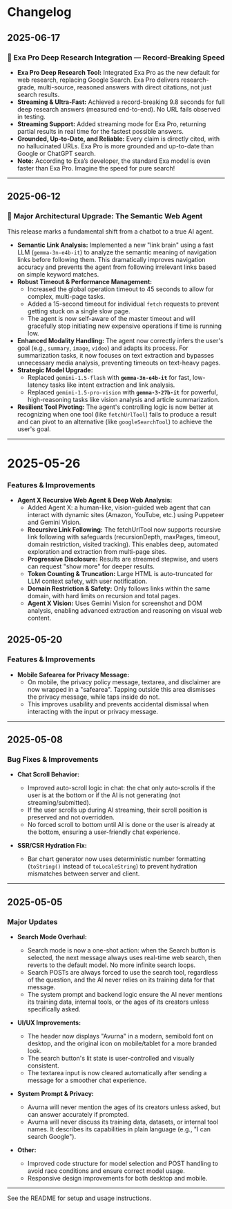 # Changelog

## 2025-06-17

### 🚀 Exa Pro Deep Research Integration — Record-Breaking Speed

- **Exa Pro Deep Research Tool:** Integrated Exa Pro as the new default for web research, replacing Google Search. Exa Pro delivers research-grade, multi-source, reasoned answers with direct citations, not just search results.
- **Streaming & Ultra-Fast:** Achieved a record-breaking 9.8 seconds for full deep research answers (measured end-to-end). No URL fails observed in testing.
- **Streaming Support:** Added streaming mode for Exa Pro, returning partial results in real time for the fastest possible answers.
- **Grounded, Up-to-Date, and Reliable:** Every claim is directly cited, with no hallucinated URLs. Exa Pro is more grounded and up-to-date than Google or ChatGPT search.
- **Note:** According to Exa’s developer, the standard Exa model is even faster than Exa Pro. Imagine the speed for pure search!

---

## 2025-06-12

### 🚀 Major Architectural Upgrade: The Semantic Web Agent

This release marks a fundamental shift from a chatbot to a true AI agent.

-   **Semantic Link Analysis:** Implemented a new "link brain" using a fast LLM (`gemma-3n-e4b-it`) to analyze the semantic meaning of navigation links before following them. This dramatically improves navigation accuracy and prevents the agent from following irrelevant links based on simple keyword matches.
-   **Robust Timeout & Performance Management:**
    -   Increased the global operation timeout to 45 seconds to allow for complex, multi-page tasks.
    -   Added a 15-second timeout for individual `fetch` requests to prevent getting stuck on a single slow page.
    -   The agent is now self-aware of the master timeout and will gracefully stop initiating new expensive operations if time is running low.
-   **Enhanced Modality Handling:** The agent now correctly infers the user's goal (e.g., `summary`, `image`, `video`) and adapts its process. For summarization tasks, it now focuses on text extraction and bypasses unnecessary media analysis, preventing timeouts on text-heavy pages.
-   **Strategic Model Upgrade:**
    -   Replaced `gemini-1.5-flash` with **`gemma-3n-e4b-it`** for fast, low-latency tasks like intent extraction and link analysis.
    -   Replaced `gemini-1.5-pro-vision` with **`gemma-3-27b-it`** for powerful, high-reasoning tasks like vision analysis and article summarization.
-   **Resilient Tool Pivoting:** The agent's controlling logic is now better at recognizing when one tool (like `fetchUrlTool`) fails to produce a result and can pivot to an alternative (like `googleSearchTool`) to achieve the user's goal.

---

# 2025-05-26

### Features & Improvements

- **Agent X Recursive Web Agent & Deep Web Analysis:**
  - Added Agent X: a human-like, vision-guided web agent that can interact with dynamic sites (Amazon, YouTube, etc.) using Puppeteer and Gemini Vision.
  - **Recursive Link Following:** The fetchUrlTool now supports recursive link following with safeguards (recursionDepth, maxPages, timeout, domain restriction, visited tracking). This enables deep, automated exploration and extraction from multi-page sites.
  - **Progressive Disclosure:** Results are streamed stepwise, and users can request "show more" for deeper results.
  - **Token Counting & Truncation:** Large HTML is auto-truncated for LLM context safety, with user notification.
  - **Domain Restriction & Safety:** Only follows links within the same domain, with hard limits on recursion and total pages.
  - **Agent X Vision:** Uses Gemini Vision for screenshot and DOM analysis, enabling advanced extraction and reasoning on visual web content.

## 2025-05-20

### Features & Improvements

- **Mobile Safearea for Privacy Message:**
  - On mobile, the privacy policy message, textarea, and disclaimer are now wrapped in a "safearea". Tapping outside this area dismisses the privacy message, while taps inside do not.
  - This improves usability and prevents accidental dismissal when interacting with the input or privacy message.

---

## 2025-05-08

### Bug Fixes & Improvements

- **Chat Scroll Behavior:**
  - Improved auto-scroll logic in chat: the chat only auto-scrolls if the user is at the bottom or if the AI is not generating (not streaming/submitted).
  - If the user scrolls up during AI streaming, their scroll position is preserved and not overridden.
  - No forced scroll to bottom until AI is done or the user is already at the bottom, ensuring a user-friendly chat experience.

- **SSR/CSR Hydration Fix:**
  - Bar chart generator now uses deterministic number formatting (`toString()` instead of `toLocaleString`) to prevent hydration mismatches between server and client.

---

## 2025-05-05

### Major Updates

- **Search Mode Overhaul:**
  - Search mode is now a one-shot action: when the Search button is selected, the next message always uses real-time web search, then reverts to the default model. No more infinite search loops.
  - Search POSTs are always forced to use the search tool, regardless of the question, and the AI never relies on its training data for that message.
  - The system prompt and backend logic ensure the AI never mentions its training data, internal tools, or the ages of its creators unless specifically asked.

- **UI/UX Improvements:**
  - The header now displays "Avurna" in a modern, semibold font on desktop, and the original icon on mobile/tablet for a more branded look.
  - The search button's lit state is user-controlled and visually consistent.
  - The textarea input is now cleared automatically after sending a message for a smoother chat experience.

- **System Prompt & Privacy:**
  - Avurna will never mention the ages of its creators unless asked, but can answer accurately if prompted.
  - Avurna will never discuss its training data, datasets, or internal tool names. It describes its capabilities in plain language (e.g., "I can search Google").

- **Other:**
  - Improved code structure for model selection and POST handling to avoid race conditions and ensure correct model usage.
  - Responsive design improvements for both desktop and mobile.

---

See the README for setup and usage instructions.
